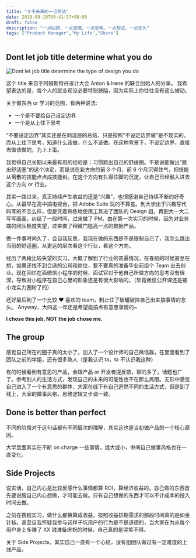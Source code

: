 ```yaml
---
title: "关于未来的一点想法"
date: 2019-09-10T00:41:57+08:00
draft: false
description: "一点回顾，一点感慨，一点思考。一点想法，一点念头"
tags: ["Product Manager","My Life","Share"]
---
```


## Dont let job title determine what you do

![Dont let job title determine the type of design you do
](https://storage.fredliang.cn/web/ECAwSgSW4AAqsYp.jpg)

这个 title 来自于阿姆斯特丹设计大会 Anton & Irene 的联合创始人的分享。
我希望表达的是，每个人的就业观没必要特别狭隘，因为实际上你往往没有这么被动。

关于做东西 or 学习的范围，有两种说法:

* 一个是不要给自己设定边界
* 一个是从上往下思考

“不要设定边界”其实还是在同温层的总结，只是按照“不设定边界做”是不现实的。而从上往下思考，知道什么该做，什么不该做。在这种背景下，不设定边界，直接去做该做的，为上上策。

我觉得自己长期以来最有用的经验是：习惯跳出自己的舒适圈。不是说能做出“跳出舒适圈”的这个决定，而是说在新方向的前 3 个月、前 6 个月沉得住气，把技能从离散的技能点点成技能树。在这个方向有扎得住脚的沉淀，让自己已经融入进去这个方向 or 行业。

其实一路过来，真正持续产生收益的还是“兴趣”，也很感谢自己持续不断的好奇心。从最早在高中搞电视台，把 Adobe Suite 玩的不算差。到大学出于兴趣写代码写的不怎么样，但是凭着熟练地使用工具进了团队的 Design 组，再到大一大二写写画画，纠结了一段时间，过来做了 PM。由在第一次实习的时候，因为对业务端的团队极度失望，过来做了稍微门槛高一点的数据产品。

做一件事时间久了，会自我反思，我现在做的东西是不是限制自己了，我怎么跳出当前的舒适圈，从更远的层次看这个行业，看这个方向。

经历了两段比较失望的实习，大概了解到了行业的普遍情况，在春招的时候甚至在想，如果还找不到合适的公司和岗位，要不要真的准备毕业前组个 Team 出去创业。现在回忆在面微信小程序的时候，面试官对于他自己所做方向的思考没有很深，导致对小程序在自己心里的形象还是有很大影响的。（毕竟微信公开课还是被小龙实力圈粉了的）

还好最后到了一个比较 ❤ 喜欢的 team，制止住了破罐破摔自己出来搞事情的念头。 Anyway，大四这一年还是希望能搞点有意思事情的~

**I chose this job, NOT the job chose me.**

<!--
## More possibilities

大部分人毕业的选择可能有三个：保研、出国、工作

这个问题我是在大二上的时候基本上确定毕业就工作的。
其实保研从来不是一个选项
-->

## The group

感觉自己所在的圈子真的太小了，加入了一个设计师的自己微信群，在里面看到了团队之前的学姐，还有很多熟人（是我认识 ta，ta 不认识我这种）

有的时候看到有意思的产品，会跟产品 or 开发者提反馈，聊的多了，话题也广了。参考别人的生活方式，发现自己的未来的可能性也不在那么局限。无形中感觉自己进入了一个有意思的群体，大家在线下有自己迥然不同的生活方式，但是到了线上，大家的做事风格，思维逻辑又步调一致。

## Done is better than perfect

不同的阶段对于这句话都有不同层次的理解，其实这也是当初做产品的一个核心原因。

大学里面其实在不断 on charge 一些事情，或大或小，中间自己做事风格也在一直变化。

## Side Projects

说实话，自己内心是比较反感什么事情都算 ROI，算经济收益的。自己做的东西首先要说服自己内心想做，才可能去做。只有自己想做的东西才可以不计成本的投入时间去做。

之前在携程实习，做什么都换算成收益，按照收益排期需求的那段时间真的是如坐针毡。甚至自我怀疑我参与这样子坑用户的行为是不是道德的，当大家在为从每个用户身上多赚了 XX 钱准备庆祝的时候，自己真的是哭笑不得。

关于 Side Projects，其实自己一直有一个心结，没有组团队做过有一定难度的上线产品，
